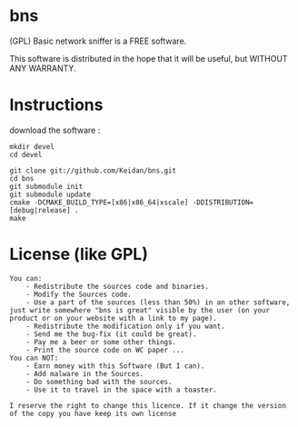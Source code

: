 bns
===

(GPL) Basic network sniffer is a FREE software.

This software is distributed in the hope that it will be useful, but WITHOUT ANY WARRANTY.

Instructions
============


download the software :

	mkdir devel
	cd devel
	
	git clone git://github.com/Keidan/bns.git
	cd bns
	git submodule init
	git submodule update
	cmake -DCMAKE_BUILD_TYPE=[x86|x86_64|xscale] -DDISTRIBUTION=[debug|release] .
	make
  

License (like GPL)
==================

	You can:
		- Redistribute the sources code and binaries.
		- Modify the Sources code.
		- Use a part of the sources (less than 50%) in an other software, just write somewhere "bns is great" visible by the user (on your product or on your website with a link to my page).
		- Redistribute the modification only if you want.
		- Send me the bug-fix (it could be great).
		- Pay me a beer or some other things.
		- Print the source code on WC paper ...
	You can NOT:
		- Earn money with this Software (But I can).
		- Add malware in the Sources.
		- Do something bad with the sources.
		- Use it to travel in the space with a toaster.
	
	I reserve the right to change this licence. If it change the version of the copy you have keep its own license
